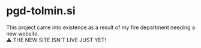 # pgd-tolmin.si
This project came into existence as a result of my fire department needing a new website. <br>
⚠️ THE NEW SITE ISN'T LIVE JUST YET!
